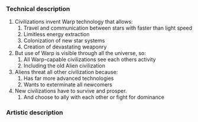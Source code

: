 ### Technical description

1. Civilizations invent Warp technology that allows:
	1. Travel and communication between stars with faster than light speed
	2. Limitless energy extraction
	3. Colonization of new star systems
	4. Creation of devastating weaponry
2. But use of Warp is visible through all the universe, so:
	1. All Warp-capable civilizations see each others activity
	2. Including the old Alien civilization
3. Aliens threat all other civilization because:
	1. Has far more advanced technologies
	2. Wants to exterminate all newcomers
4. New civilizations have to survive and prosper.
	1. And choose to ally with each other or fight for dominance

### Artistic description


